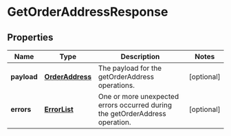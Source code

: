 
# GetOrderAddressResponse

## Properties
Name | Type | Description | Notes
------------ | ------------- | ------------- | -------------
**payload** | [**OrderAddress**](OrderAddress.md) | The payload for the getOrderAddress operations. |  [optional]
**errors** | [**ErrorList**](../ErrorList.md) | One or more unexpected errors occurred during the getOrderAddress operation. |  [optional]



